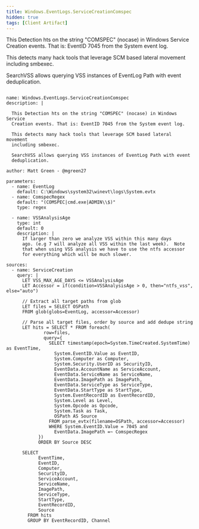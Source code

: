 ```yaml
---
title: Windows.EventLogs.ServiceCreationComspec
hidden: true
tags: [Client Artifact]
---
```



This Detection hts on the string "COMSPEC" (nocase) in Windows Service
Creation events. That is: EventID 7045 from the System event log.

This detects many hack tools that leverage SCM based lateral movement
including smbexec.

SearchVSS allows querying VSS instances of EventLog Path with event
deduplication.


<pre><code class="language-yaml">
name: Windows.EventLogs.ServiceCreationComspec
description: |

  This Detection hts on the string "COMSPEC" (nocase) in Windows Service
  Creation events. That is: EventID 7045 from the System event log.

  This detects many hack tools that leverage SCM based lateral movement
  including smbexec.

  SearchVSS allows querying VSS instances of EventLog Path with event
  deduplication.

author: Matt Green - @mgreen27

parameters:
  - name: EventLog
    default: C:\Windows\system32\winevt\logs\System.evtx
  - name: ComspecRegex
    default: "(COMSPEC|cmd.exe|ADMIN\\$)"
    type: regex

  - name: VSSAnalysisAge
    type: int
    default: 0
    description: |
      If larger than zero we analyze VSS within this many days
      ago. (e.g 7 will analyze all VSS within the last week).  Note
      that when using VSS analysis we have to use the ntfs accessor
      for everything which will be much slower.

sources:
  - name: ServiceCreation
    query: |
      LET VSS_MAX_AGE_DAYS &lt;= VSSAnalysisAge
      LET Accessor = if(condition=VSSAnalysisAge &gt; 0, then="ntfs_vss", else="auto")

      // Extract all target paths from glob
      LET files = SELECT OSPath
      FROM glob(globs=EventLog, accessor=Accessor)

      // Parse all target files, order by source and add dedupe string
      LET hits = SELECT * FROM foreach(
              row=files,
              query={
                SELECT timestamp(epoch=System.TimeCreated.SystemTime) as EventTime,
                  System.EventID.Value as EventID,
                  System.Computer as Computer,
                  System.Security.UserID as SecurityID,
                  EventData.AccountName as ServiceAccount,
                  EventData.ServiceName as ServiceName,
                  EventData.ImagePath as ImagePath,
                  EventData.ServiceType as ServiceType,
                  EventData.StartType as StartType,
                  System.EventRecordID as EventRecordID,
                  System.Level as Level,
                  System.Opcode as Opcode,
                  System.Task as Task,
                  OSPath AS Source
                FROM parse_evtx(filename=OSPath, accessor=Accessor)
                WHERE System.EventID.Value = 7045 and
                  EventData.ImagePath =~ ComspecRegex
            })
            ORDER BY Source DESC

      SELECT
            EventTime,
            EventID,
            Computer,
            SecurityID,
            ServiceAccount,
            ServiceName,
            ImagePath,
            ServiceType,
            StartType,
            EventRecordID,
            Source
        FROM hits
        GROUP BY EventRecordID, Channel

</code></pre>

